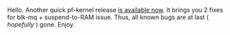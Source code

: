 Hello. Another quick pf-kernel release [is available now](https://pf.natalenko.name/sources/4.12/patch-4.12-pf5.xz). It brings you 2 fixes for blk-mq + suspend-to-RAM issue. Thus, all known bugs are at last ( _hopefully_ ) gone. Enjoy.
